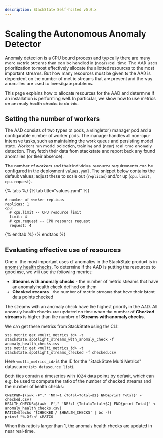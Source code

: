 ```yaml
---
description: StackState Self-hosted v5.0.x
---
```


# Scaling the Autonomous Anomaly Detector

Anomaly detection is a CPU bound process and typically there are many more metric streams than can be handled in (near) real-time.  The AAD uses prioritization to most effectively allocate the allotted resources to the most important streams.  But how many resources must be given to the AAD is dependent on the number of metric streams that are present and the way anomalies are used to investigate problems.

This page explains how to allocate resources for the AAD and determine if an installation is performing well.  In particular, we show how to use metrics on anomaly health checks to do this.

## Setting the number of workers

The AAD consists of two types of pods, a (singleton) manager pod and a configurable number of worker pods.  The manager handles all non-cpu-intensive tasks, such as maintaining the work queue and persisting model state.  Workers run model selection, training and (near) real-time anomaly detection.  They fetch their data from stackstate and report back any found anomalies (or their absence).

The number of workers and their individual resource requirements can be configured in the deployment `values.yaml`.  The snippet below contains the default values; adjust these to scale out (`replicas`) and/or up (`cpu.limit`, `cpu.request`).

{% tabs %}
{% tab title="values.yaml" %}
```text
# number of worker replicas
replicas: 1
cpu:
  # cpu.limit -- CPU resource limit
  limit: 4
  # cpu.request -- CPU resource request
  request: 4
```
{% endtab %}
{% endtabs %}

## Evaluating effective use of resources

One of the most important uses of anomalies in the StackState product is in [anomaly health checks](../../use/health-state/anomaly-health-checks.md).  To determine if the AAD is putting the resources to good use, we will use the following metrics:

* **Streams with anomaly checks** - the number of metric streams that have an anomaly health check defined on them
* **Checked streams** - the number of metric streams that have their latest data points checked

The streams with an anomaly check have the highest priority in the AAD.  All anomaly health checks are updated on time when the number of **Checked streams** is higher than the number of **Streams with anomaly checks**.

We can get these metrics from StackState using the CLI:

```text
sts metric get <multi_metrics_id> -t stackstate.spotlight_streams_with_anomaly_check -f anomaly_health_checks.csv
sts metric get <multi_metrics_id> -t stackstate.spotlight_streams_checked -f checked.csv
```

Here `<multi_metrics_id>` is the ID for the "StackState Multi Metrics" datasource (`sts datasource list`).

Both files contain a timeseries with 1024 data points by default, which can e.g. be used to compute the ratio of the number of checked streams and the number of health checks:

```text
CHECKED=$(awk -F"," 'NR!=1 {Total=Total+$2} END{print Total}' < checked.csv)
HEALTH_CHECKS=$(awk -F"," 'NR!=1 {Total=Total+$2} END{print Total}' < anomaly_health_checks.csv)
RATIO=$(echo "$CHECKED / $HEALTH_CHECKS" | bc -l)
printf "%.3f\n" $RATIO
```

When this ratio is larger than 1, the anomaly health checks are updated in near real-time.
